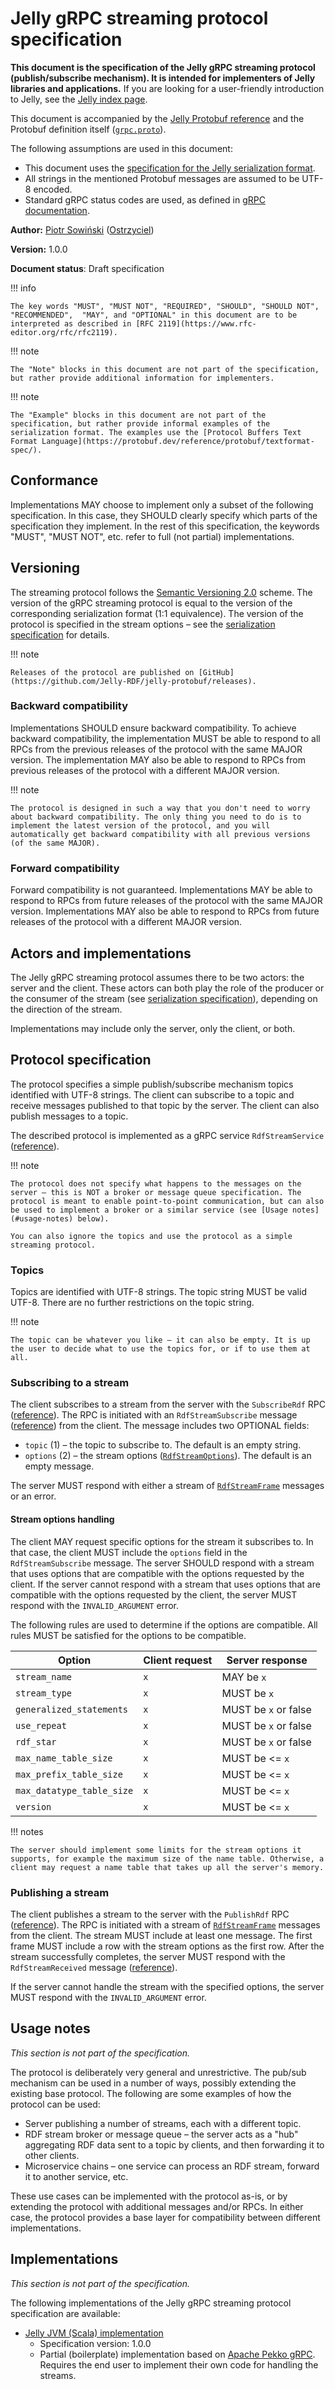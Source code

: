# Jelly gRPC streaming protocol specification

**This document is the specification of the Jelly gRPC streaming protocol (publish/subscribe mechanism). It is intended for implementers of Jelly libraries and applications.** If you are looking for a user-friendly introduction to Jelly, see the [Jelly index page](index.md).

This document is accompanied by the [Jelly Protobuf reference](reference.md) and the Protobuf definition itself ([`grpc.proto`](https://github.com/Jelly-RDF/jelly-protobuf/blob/main/grpc.proto)).

The following assumptions are used in this document:

- This document uses the [specification for the Jelly serialization format](serialization.md).
- All strings in the mentioned Protobuf messages are assumed to be UTF-8 encoded.
- Standard gRPC status codes are used, as defined in [gRPC documentation](https://grpc.github.io/grpc/core/md_doc_statuscodes.html).

**Author:** [Piotr Sowiński](https://orcid.org/0000-0002-2543-9461) ([Ostrzyciel](https://github.com/Ostrzyciel))

**Version:** 1.0.0

**Document status**: Draft specification

!!! info

    The key words "MUST", "MUST NOT", "REQUIRED", "SHOULD", "SHOULD NOT", "RECOMMENDED",  "MAY", and "OPTIONAL" in this document are to be interpreted as described in [RFC 2119](https://www.rfc-editor.org/rfc/rfc2119).

!!! note

    The "Note" blocks in this document are not part of the specification, but rather provide additional information for implementers.

!!! note

    The "Example" blocks in this document are not part of the specification, but rather provide informal examples of the serialization format. The examples use the [Protocol Buffers Text Format Language](https://protobuf.dev/reference/protobuf/textformat-spec/).


## Conformance

Implementations MAY choose to implement only a subset of the following specification. In this case, they SHOULD clearly specify which parts of the specification they implement. In the rest of this specification, the keywords "MUST", "MUST NOT", etc. refer to full (not partial) implementations.

## Versioning

The streaming protocol follows the [Semantic Versioning 2.0](https://semver.org/) scheme. The version of the gRPC streaming protocol is equal to the version of the corresponding serialization format (1:1 equivalence). The version of the protocol is specified in the stream options – see the [serialization specification](serialization.md#versioning) for details.

!!! note
    
    Releases of the protocol are published on [GitHub](https://github.com/Jelly-RDF/jelly-protobuf/releases).

### Backward compatibility

Implementations SHOULD ensure backward compatibility. To achieve backward compatibility, the implementation MUST be able to respond to all RPCs from the previous releases of the protocol with the same MAJOR version. The implementation MAY also be able to respond to RPCs from previous releases of the protocol with a different MAJOR version.

!!! note

    The protocol is designed in such a way that you don't need to worry about backward compatibility. The only thing you need to do is to implement the latest version of the protocol, and you will automatically get backward compatibility with all previous versions (of the same MAJOR).

### Forward compatibility

Forward compatibility is not guaranteed. Implementations MAY be able to respond to RPCs from future releases of the protocol with the same MAJOR version. Implementations MAY also be able to respond to RPCs from future releases of the protocol with a different MAJOR version.

## Actors and implementations

The Jelly gRPC streaming protocol assumes there to be two actors: the server and the client. These actors can both play the role of the producer or the consumer of the stream (see [serialization specification](serialization.md#actors-and-implementations)), depending on the direction of the stream.

Implementations may include only the server, only the client, or both.

## Protocol specification

The protocol specifies a simple publish/subscribe mechanism topics identified with UTF-8 strings. The client can subscribe to a topic and receive messages published to that topic by the server. The client can also publish messages to a topic.

The described protocol is implemented as a gRPC service `RdfStreamService` ([reference](reference.md#rdfstreamservice)).

!!! note

    The protocol does not specify what happens to the messages on the server – this is NOT a broker or message queue specification. The protocol is meant to enable point-to-point communication, but can also be used to implement a broker or a similar service (see [Usage notes](#usage-notes) below).

    You can also ignore the topics and use the protocol as a simple streaming protocol.

### Topics

Topics are identified with UTF-8 strings. The topic string MUST be valid UTF-8. There are no further restrictions on the topic string.

!!! note

    The topic can be whatever you like – it can also be empty. It is up the user to decide what to use the topics for, or if to use them at all.

### Subscribing to a stream

The client subscribes to a stream from the server with the `SubscribeRdf` RPC ([reference](reference.md#subscriberdf)). The RPC is initiated with an `RdfStreamSubscribe` message ([reference](reference.md#rdfstreamsubscribe)) from the client. The message includes two OPTIONAL fields:

- `topic` (1) – the topic to subscribe to. The default is an empty string.
- `options` (2) – the stream options ([`RdfStreamOptions`](reference.md#rdfstreamoptions)). The default is an empty message.

The server MUST respond with either a stream of [`RdfStreamFrame`](reference.md#rdfstreamframe) messages or an error.

#### Stream options handling

The client MAY request specific options for the stream it subscribes to. In that case, the client MUST include the `options` field in the `RdfStreamSubscribe` message. The server SHOULD respond with a stream that uses options that are compatible with the options requested by the client. If the server cannot respond with a stream that uses options that are compatible with the options requested by the client, the server MUST respond with the `INVALID_ARGUMENT` error.

The following rules are used to determine if the options are compatible. All rules MUST be satisfied for the options to be compatible.

| Option | Client request | Server response |
| --- | --- | --- |
| `stream_name` | `x` | MAY be `x` |
| `stream_type` | `x` | MUST be `x` |
| `generalized_statements` | `x` | MUST be `x` or false |
| `use_repeat` | `x` | MUST be `x` or false |
| `rdf_star` | `x` | MUST be `x` or false |
| `max_name_table_size` | `x` | MUST be <= `x` |
| `max_prefix_table_size` | `x` | MUST be <= `x` |
| `max_datatype_table_size` | `x` | MUST be <= `x` |
| `version` | `x` | MUST be <= `x` |

!!! notes

    The server should implement some limits for the stream options it supports, for example the maximum size of the name table. Otherwise, a client may request a name table that takes up all the server's memory.

### Publishing a stream

The client publishes a stream to the server with the `PublishRdf` RPC ([reference](reference.md#publishrdf)). The RPC is initiated with a stream of [`RdfStreamFrame`](reference.md#rdfstreamframe) messages from the client. The stream MUST include at least one message. The first frame MUST include a row with the stream options as the first row. After the stream successfully completes, the server MUST respond with the `RdfStreamReceived` message ([reference](reference.md#rdfstreamreceived)).

If the server cannot handle the stream with the specified options, the server MUST respond with the `INVALID_ARGUMENT` error.

## Usage notes

*This section is not part of the specification.*

The protocol is deliberately very general and unrestrictive. The pub/sub mechanism can be used in a number of ways, possibly extending the existing base protocol. The following are some examples of how the protocol can be used:

- Server publishing a number of streams, each with a different topic.
- RDF stream broker or message queue – the server acts as a "hub" aggregating RDF data sent to a topic by clients, and then forwarding it to other clients.
- Microservice chains – one service can process an RDF stream, forward it to another service, etc.

These use cases can be implemented with the protocol as-is, or by extending the protocol with additional messages and/or RPCs. In either case, the protocol provides a base layer for compatibility between different implementations.

## Implementations

*This section is not part of the specification.*

The following implementations of the Jelly gRPC streaming protocol specification are available:

- [Jelly JVM (Scala) implementation](../jvm/index.md)
    - Specification version: 1.0.0
    - Partial (boilerplate) implementation based on [Apache Pekko gRPC](https://pekko.apache.org/docs/pekko-grpc/current/). Requires the end user to implement their own code for handling the streams.
